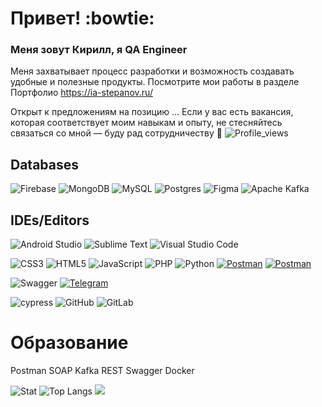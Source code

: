 
# Привет! :bowtie: 
### Меня зовут Кирилл, я QA Engineer


Меня захватывает процесс разработки и возможность создавать удобные и полезные продукты. Посмотрите мои работы в разделе Портфолио https://ia-stepanov.ru/

Открыт к предложениям на позицию ... Если у вас есть вакансия, которая соответствует моим навыкам и опыту, не стесняйтесь связаться со мной — буду рад сотрудничеству 🙌
![Profile_views](https://komarev.com/ghpvc/?username=belyakovko&color=green&style=for-the-badge)

## Databases

![Firebase](https://img.shields.io/badge/firebase-a08021?style=for-the-badge&logo=firebase&logoColor=ffcd34)
![MongoDB](https://img.shields.io/badge/MongoDB-%234ea94b.svg?style=for-the-badge&logo=mongodb&logoColor=white)
![MySQL](https://img.shields.io/badge/mysql-4479A1.svg?style=for-the-badge&logo=mysql&logoColor=white)
![Postgres](https://img.shields.io/badge/postgres-%23316192.svg?style=for-the-badge&logo=postgresql&logoColor=white)
![Figma](https://img.shields.io/badge/figma-%23F24E1E.svg?style=for-the-badge&logo=figma&logoColor=white)
![Apache Kafka](https://img.shields.io/badge/Apache%20Kafka-000?style=for-the-badge&logo=apachekafka)

## IDEs/Editors

![Android Studio](https://img.shields.io/badge/android%20studio-346ac1?style=for-the-badge&logo=android%20studio&logoColor=white)
![Sublime Text](https://img.shields.io/badge/sublime_text-%23575757.svg?style=for-the-badge&logo=sublime-text&logoColor=important)
![Visual Studio Code](https://img.shields.io/badge/Visual%20Studio%20Code-0078d7.svg?style=for-the-badge&logo=visual-studio-code&logoColor=white)

![CSS3](https://img.shields.io/badge/css3-%231572B6.svg?style=for-the-badge&logo=css3&logoColor=white)
![HTML5](https://img.shields.io/badge/html5-%23E34F26.svg?style=for-the-badge&logo=html5&logoColor=white)
![JavaScript](https://img.shields.io/badge/javascript-%23323330.svg?style=for-the-badge&logo=javascript&logoColor=%23F7DF1E)
![PHP](https://img.shields.io/badge/php-%23777BB4.svg?style=for-the-badge&logo=php&logoColor=white)
![Python](https://img.shields.io/badge/python-3670A0?style=for-the-badge&logo=python&logoColor=ffdd54)
[![Postman](https://img.shields.io/badge/Postman-FF6C37?style=for-the-badge&logo=postman&logoColor=white)](https://www.postman.com)
[![Postman](https://img.shields.io/badge/-Postman-000010?style=for-the-badge&logo=postman)](https://www.postman.com)

![Swagger](https://img.shields.io/badge/-Swagger-%23Clojure?style=for-the-badge&logo=swagger&logoColor=white)
[![Telegram](https://img.shields.io/badge/Telegram-2CA5E0?style=for-the-badge&logo=telegram&logoColor=white)](https://t.me/KirBelyakov)

![cypress](https://img.shields.io/badge/-cypress-%23E5E5E5?style=for-the-badge&logo=cypress&logoColor=058a5e)
![GitHub](https://img.shields.io/badge/github-%23121011.svg?style=for-the-badge&logo=github&logoColor=white)
![GitLab](https://img.shields.io/badge/gitlab-%23181717.svg?style=for-the-badge&logo=gitlab&logoColor=white)

# Образование

Postman  SOAP  Kafka  REST  Swagger  Docker 

![Stat](https://github-readme-stats.vercel.app/api?username=belyakovko&show_icons=true&theme=default)
![Top Langs](https://github-readme-stats.vercel.app/api/top-langs/?username=belyakovko&langs_count=8)
![](https://github-profile-trophy.vercel.app/?username=belyakovko)

